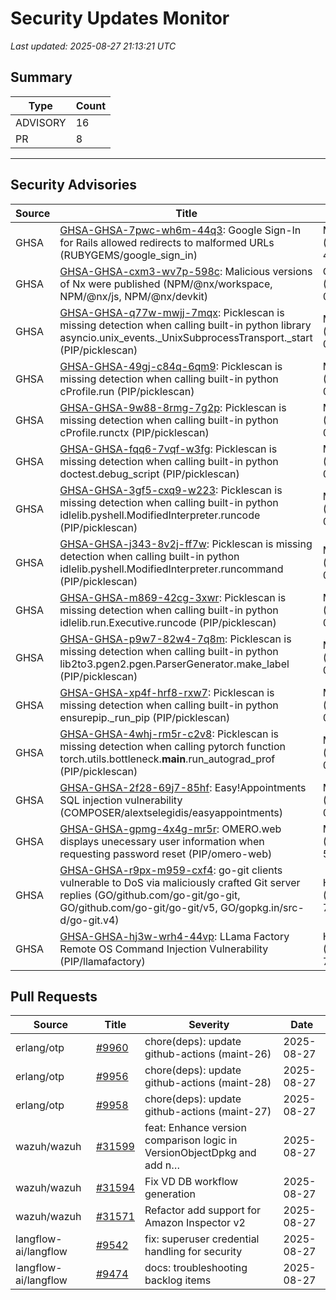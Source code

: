 # Security Updates Monitor

*Last updated: 2025-08-27 21:13:21 UTC*

## Summary
| Type | Count |
|------|-------|
| ADVISORY | 16 |
| PR | 8 |

---

## Security Advisories

| Source | Title | Severity | Date |
|--------|-------|----------|------|
| GHSA | [GHSA-GHSA-7pwc-wh6m-44q3](https://github.com/advisories/GHSA-7pwc-wh6m-44q3): Google Sign-In for Rails allowed redirects to malformed URLs (RUBYGEMS/google_sign_in) | MODERATE (CVSS: 4.2) | 2025-08-27 |
| GHSA | [GHSA-GHSA-cxm3-wv7p-598c](https://github.com/advisories/GHSA-cxm3-wv7p-598c): Malicious versions of Nx were published (NPM/@nx/workspace, NPM/@nx/js, NPM/@nx/devkit) | CRITICAL (CVSS: 0.0) | 2025-08-27 |
| GHSA | [GHSA-GHSA-q77w-mwjj-7mqx](https://github.com/advisories/GHSA-q77w-mwjj-7mqx): Picklescan is missing detection when calling built-in python library asyncio.unix_events._UnixSubprocessTransport._start (PIP/picklescan) | MODERATE (CVSS: 0.0) | 2025-08-26 |
| GHSA | [GHSA-GHSA-49gj-c84q-6qm9](https://github.com/advisories/GHSA-49gj-c84q-6qm9): Picklescan is missing detection when calling built-in python cProfile.run (PIP/picklescan) | MODERATE (CVSS: 0.0) | 2025-08-26 |
| GHSA | [GHSA-GHSA-9w88-8rmg-7g2p](https://github.com/advisories/GHSA-9w88-8rmg-7g2p): Picklescan is missing detection when calling built-in python cProfile.runctx (PIP/picklescan) | MODERATE (CVSS: 0.0) | 2025-08-26 |
| GHSA | [GHSA-GHSA-fqq6-7vqf-w3fg](https://github.com/advisories/GHSA-fqq6-7vqf-w3fg): Picklescan is missing detection when calling built-in python doctest.debug_script (PIP/picklescan) | MODERATE (CVSS: 0.0) | 2025-08-26 |
| GHSA | [GHSA-GHSA-3gf5-cxq9-w223](https://github.com/advisories/GHSA-3gf5-cxq9-w223): Picklescan is missing detection when calling built-in python idlelib.pyshell.ModifiedInterpreter.runcode (PIP/picklescan) | MODERATE (CVSS: 0.0) | 2025-08-26 |
| GHSA | [GHSA-GHSA-j343-8v2j-ff7w](https://github.com/advisories/GHSA-j343-8v2j-ff7w): Picklescan is missing detection when calling built-in python idlelib.pyshell.ModifiedInterpreter.runcommand (PIP/picklescan) | MODERATE (CVSS: 0.0) | 2025-08-26 |
| GHSA | [GHSA-GHSA-m869-42cg-3xwr](https://github.com/advisories/GHSA-m869-42cg-3xwr): Picklescan is missing detection when calling built-in python idlelib.run.Executive.runcode (PIP/picklescan) | MODERATE (CVSS: 0.0) | 2025-08-26 |
| GHSA | [GHSA-GHSA-p9w7-82w4-7q8m](https://github.com/advisories/GHSA-p9w7-82w4-7q8m): Picklescan is missing detection when calling built-in python lib2to3.pgen2.pgen.ParserGenerator.make_label (PIP/picklescan) | MODERATE (CVSS: 0.0) | 2025-08-26 |
| GHSA | [GHSA-GHSA-xp4f-hrf8-rxw7](https://github.com/advisories/GHSA-xp4f-hrf8-rxw7): Picklescan is missing detection when calling built-in python ensurepip._run_pip (PIP/picklescan) | MODERATE (CVSS: 0.0) | 2025-08-26 |
| GHSA | [GHSA-GHSA-4whj-rm5r-c2v8](https://github.com/advisories/GHSA-4whj-rm5r-c2v8): Picklescan is missing detection when calling pytorch function torch.utils.bottleneck.__main__.run_autograd_prof (PIP/picklescan) | MODERATE (CVSS: 0.0) | 2025-08-26 |
| GHSA | [GHSA-GHSA-2f28-69j7-85hf](https://github.com/advisories/GHSA-2f28-69j7-85hf): Easy!Appointments SQL injection vulnerability (COMPOSER/alextselegidis/easyappointments) | MODERATE (CVSS: 0.0) | 2025-08-26 |
| GHSA | [GHSA-GHSA-gpmg-4x4g-mr5r](https://github.com/advisories/GHSA-gpmg-4x4g-mr5r): OMERO.web displays unecessary user information when requesting password reset (PIP/omero-web) | MODERATE (CVSS: 5.3) | 2025-08-13 |
| GHSA | [GHSA-GHSA-r9px-m959-cxf4](https://github.com/advisories/GHSA-r9px-m959-cxf4): go-git clients vulnerable to DoS via maliciously crafted Git server replies (GO/github.com/go-git/go-git, GO/github.com/go-git/go-git/v5, GO/gopkg.in/src-d/go-git.v4) | HIGH (CVSS: 7.5) | 2025-01-06 |
| GHSA | [GHSA-GHSA-hj3w-wrh4-44vp](https://github.com/advisories/GHSA-hj3w-wrh4-44vp): LLama Factory Remote OS Command Injection Vulnerability (PIP/llamafactory) | HIGH (CVSS: 7.5) | 2024-11-21 |

## Pull Requests

| Source | Title | Severity | Date |
|--------|-------|----------|------|
| erlang/otp | [#9960](https://github.com/erlang/otp/pull/9960) | chore(deps): update github-actions (maint-26) | 2025-08-27 |
| erlang/otp | [#9956](https://github.com/erlang/otp/pull/9956) | chore(deps): update github-actions (maint-28) | 2025-08-27 |
| erlang/otp | [#9958](https://github.com/erlang/otp/pull/9958) | chore(deps): update github-actions (maint-27) | 2025-08-27 |
| wazuh/wazuh | [#31599](https://github.com/wazuh/wazuh/pull/31599) | feat: Enhance version comparison logic in VersionObjectDpkg and add n… | 2025-08-27 |
| wazuh/wazuh | [#31594](https://github.com/wazuh/wazuh/pull/31594) | Fix VD DB workflow generation | 2025-08-27 |
| wazuh/wazuh | [#31571](https://github.com/wazuh/wazuh/pull/31571) | Refactor add support for Amazon Inspector v2 | 2025-08-27 |
| langflow-ai/langflow | [#9542](https://github.com/langflow-ai/langflow/pull/9542) | fix: superuser credential handling for security | 2025-08-27 |
| langflow-ai/langflow | [#9474](https://github.com/langflow-ai/langflow/pull/9474) | docs: troubleshooting backlog items | 2025-08-27 |

